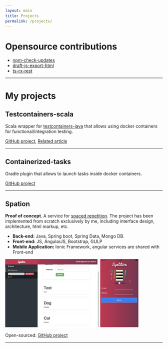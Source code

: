 ```yaml
---
layout: main
title: Projects
permalink: /projects/
---
```


# Opensource contributions

* [npm-check-updates](https://github.com/tjunnone/npm-check-updates/graphs/contributors)
* [draft-js-export-html](https://github.com/sstur/draft-js-export-html)
* [ts-rx-rest](https://github.com/FundCount/ts-rx-rest)

---

# My projects

## Testcontainers-scala

Scala wrapper for [testcontainers-java](https://github.com/testcontainers/testcontainers-java) that allows using docker containers for functional/integration testing.

[GitHub project](https://github.com/dimafeng/testcontainers-scala), [Related article](/2016/08/01/testcontainers-selenium/)

---

## Containerized-tasks

Gradle plugin that allows to launch tasks inside docker containers.

[GitHub project](https://github.com/dimafeng/containerized-tasks)

---

## Spation
**Proof of concept**. A service for [spaced repetition](https://en.wikipedia.org/wiki/Spaced_repetition). The project has been implemented from scratch exclusively by me, including interface design, architecture, html markup, etc.

* **Back-end:** Java, Spring boot, Spring Data, Mongo DB.
* **Front-end:** JS, AngularJS, Bootstrap, GULP
* **Mobile Application:** Ionic Framework, angular services are shared with Front-end

<img width="300" src="https://github.com/dimafeng/cards/raw/master/doc/8oxf2VRqhH.gif" />
<img height="218" src="https://github.com/dimafeng/cards/raw/master/doc/GoHASl1quC.gif" />

Open-sourced: [GitHub project](https://github.com/dimafeng/cards)

---
